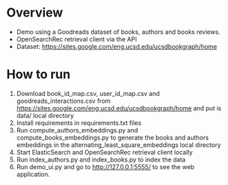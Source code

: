 # Overview
- Demo using a Goodreads dataset of books, authors and books reviews.
- OpenSearchRec retrieval client via the API
- Dataset: https://sites.google.com/eng.ucsd.edu/ucsdbookgraph/home

# How to run
1. Download book_id_map.csv, user_id_map.csv and goodreads_interactions.csv from https://sites.google.com/eng.ucsd.edu/ucsdbookgraph/home and put is data/ local directory
2. Install requirements in requirements.txt files
3. Run compute_authors_embeddings.py and compute_books_embeddings.py to generate the books and authors embeddings in the alternating_least_square_embeddings local directory
4. Start ElasticSearch and OpenSearchRec retrieval client locally
5. Run index_authors.py and index_books.py to index the data
6. Run demo_ui.py and go to http://127.0.0.1:5555/ to see the web application.